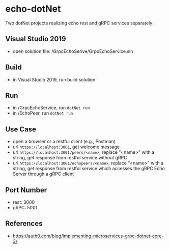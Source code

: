 # echo-dotNet
Two dotNet projects realizing echo rest and gRPC services separately

## Visual Studio 2019
- open solution file: <repo>/GrpcEchoSerive/GrpcEchoService.sln

## Build
- in Visual Studio 2019, run build solution

## Run
- in <repo>/GrpcEchoService, run `dotNet run`
- in <repo>/EchoPeer, run `dotNet run`

## Use Case
- open a browser or a restful client (e.g., Postman)
- url `https://localhost:3001`, get welcome message
- url `https://localhost:3001/peers/<name>`, replace "\<name\>" with a string, get response from restful service without gRPC
- url `https://localhost:3001/echopeers/<name>`, replace "\<name\>" with a string, get response from restful service which accesses the gRPC Echo Server through a gRPC client 


## Port Number
- rest: 3000
- gRPC: 5001

## References
- https://auth0.com/blog/implementing-microservices-grpc-dotnet-core-3/

